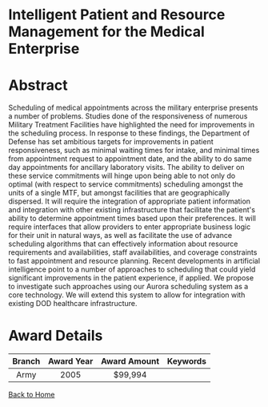 
Intelligent Patient and Resource Management for the Medical Enterprise
======================================================================

# Abstract


Scheduling of medical appointments across the military enterprise presents a number of problems. Studies done of the responsiveness of numerous Military Treatment Facilities have highlighted the need for improvements in the scheduling process. In response to these findings, the Department of Defense has set ambitious targets for improvements in patient responsiveness, such as minimal waiting times for intake, and minimal times from appointment request to appointment date, and the ability to do same day appointments for ancillary laboratory visits.    The ability to deliver on these service commitments will hinge upon being able to not only do optimal (with respect to service commitments) scheduling amongst the units of a single MTF, but amongst facilities that are geographically dispersed. It will require the integration of appropriate patient information and integration with other existing infrastructure that facilitate the patient's ability to determine appointment times based upon their preferences. It will require interfaces that allow providers to enter appropriate business logic for their unit in natural ways, as well as facilitate the use of advance scheduling algorithms that can effectively information about resource requirements and availabilities, staff availabilities, and coverage constraints to fast appointment and resource planning.  Recent developments in artificial intelligence point to a number of approaches to scheduling that could yield significant improvements in the patient experience, if applied. We propose to investigate such approaches using our Aurora scheduling system as a core technology. We will extend this system to allow for integration with existing DOD healthcare infrastructure.  

# Award Details

|Branch|Award Year|Award Amount|Keywords|
| :---: | :---: | :---: | :---: |
|Army|2005|$99,994||
  
  


[Back to Home](https://github.com/chrischow/dod_sbir_awards#2276)